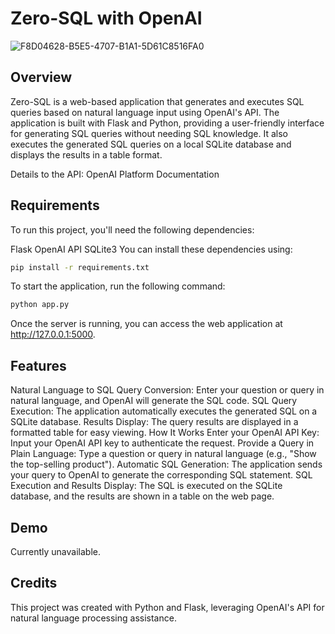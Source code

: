 # Zero-SQL with OpenAI


![F8D04628-B5E5-4707-B1A1-5D61C8516FA0](https://github.com/user-attachments/assets/543f901b-d2a3-4c93-85c6-cb283d10b782)


## Overview
Zero-SQL is a web-based application that generates and executes SQL queries based on natural language input using OpenAI's API. The application is built with Flask and Python, providing a user-friendly interface for generating SQL queries without needing SQL knowledge. It also executes the generated SQL queries on a local SQLite database and displays the results in a table format.

Details to the API: OpenAI Platform Documentation

## Requirements
To run this project, you'll need the following dependencies:

Flask
OpenAI API
SQLite3
You can install these dependencies using:

```bash
pip install -r requirements.txt
```


To start the application, run the following command:

```bash
python app.py
```

Once the server is running, you can access the web application at http://127.0.0.1:5000.

## Features
Natural Language to SQL Query Conversion: Enter your question or query in natural language, and OpenAI will generate the SQL code.
SQL Query Execution: The application automatically executes the generated SQL on a SQLite database.
Results Display: The query results are displayed in a formatted table for easy viewing.
How It Works
Enter your OpenAI API Key: Input your OpenAI API key to authenticate the request.
Provide a Query in Plain Language: Type a question or query in natural language (e.g., "Show the top-selling product").
Automatic SQL Generation: The application sends your query to OpenAI to generate the corresponding SQL statement.
SQL Execution and Results Display: The SQL is executed on the SQLite database, and the results are shown in a table on the web page.

## Demo
Currently unavailable.

## Credits
This project was created with Python and Flask, leveraging OpenAI's API for natural language processing assistance.

